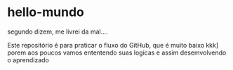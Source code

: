 # hello-mundo
segundo dizem, me livrei da mal....

Este repositório é para praticar o fluxo do GitHub, que é muito baixo kkk]
porem aos poucos vamos ententendo suas logicas e assim desemvolvendo o aprendizado
